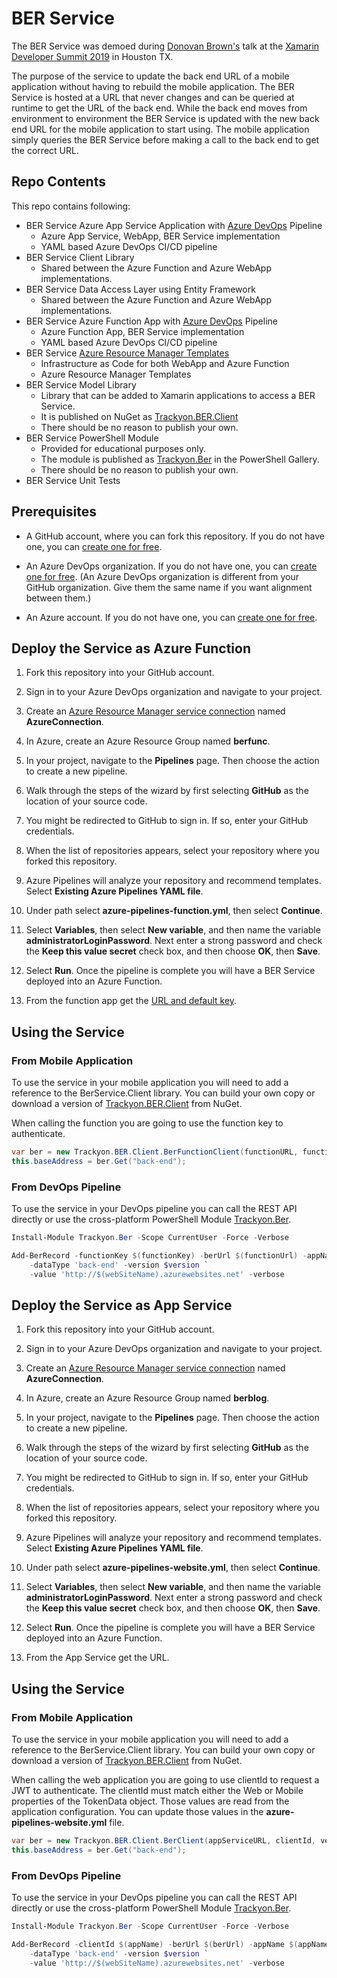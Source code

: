 # BER Service

The BER Service was demoed during [Donovan Brown's](https://twitter.com/DonovanBrown) talk at the [Xamarin Developer Summit 2019](https://www.youtube.com/watch?v=t1cQsenAmNo) in Houston TX.

The purpose of the service to update the back end URL of a mobile application without having to rebuild the mobile application. The BER Service is hosted at a URL that never changes and can be queried at runtime to get the URL of the back end. While the back end moves from environment to environment the BER Service is updated with the new back end URL for the mobile application to start using. The mobile application simply queries the BER Service before making a call to the back end to get the correct URL.

## Repo Contents

This repo contains following:

* BER Service Azure App Service Application with [Azure DevOps](https://docs.microsoft.com/en-us/azure/devops/pipelines) Pipeline
  * Azure App Service, WebApp, BER Service implementation
  * YAML based Azure DevOps CI/CD pipeline
* BER Service Client Library
  * Shared between the Azure Function and Azure WebApp implementations.
* BER Service Data Access Layer using Entity Framework
  * Shared between the Azure Function and Azure WebApp implementations.
* BER Service Azure Function App with [Azure DevOps](https://docs.microsoft.com/en-us/azure/devops/pipelines) Pipeline
  * Azure Function App, BER Service implementation
  * YAML based Azure DevOps CI/CD pipeline
* BER Service [Azure Resource Manager Templates](https://docs.microsoft.com/en-us/azure/templates/)
  * Infrastructure as Code for both WebApp and Azure Function
  * Azure Resource Manager Templates
* BER Service Model Library
  * Library that can be added to Xamarin applications to access a BER Service.
  * It is published on NuGet as [Trackyon.BER.Client](https://www.nuget.org/packages/Trackyon.BER.Client/)
  * There should be no reason to publish your own.
* BER Service PowerShell Module
  * Provided for educational purposes only.
  * The module is published as [Trackyon.Ber](https://www.powershellgallery.com/packages/Trackyon.Ber/0.0.1) in the PowerShell Gallery.
  * There should be no reason to publish your own.
* BER Service Unit Tests

## Prerequisites

* A GitHub account, where you can fork this repository. If you do not have one, you can [create one for free](https://github.com).

* An Azure DevOps organization. If you do not have one, you can [create one for free](../get-started/pipelines-sign-up.md). (An Azure DevOps organization is different from your GitHub organization. Give them the same name if you want alignment between them.)

* An Azure account. If you do not have one, you can [create one for free](https://azure.microsoft.com/free/).

## Deploy the Service as Azure Function

1. Fork this repository into your GitHub account.

1. Sign in to your Azure DevOps organization and navigate to your project.

1. Create an [Azure Resource Manager service connection](https://docs.microsoft.com/en-us/azure/devops/pipelines/library/service-endpoints) named **AzureConnection**.

1. In Azure, create an Azure Resource Group named **berfunc**.

1. In your project, navigate to the **Pipelines** page. Then choose the action to create a new pipeline.

1. Walk through the steps of the wizard by first selecting **GitHub** as the location of your source code.

1. You might be redirected to GitHub to sign in. If so, enter your GitHub credentials.

1. When the list of repositories appears, select your repository where you forked this repository.

1. Azure Pipelines will analyze your repository and recommend templates. Select **Existing Azure Pipelines YAML file**.

1. Under path select **azure-pipelines-function.yml**, then select **Continue**.

1. Select **Variables**, then select **New variable**, and then name the variable **administratorLoginPassword**. Next enter a strong password and check the **Keep this value secret** check box, and then choose **OK**, then **Save**.

1. Select **Run**. Once the pipeline is complete you will have a BER Service deployed into an Azure Function.

1. From the function app get the [URL and default key](https://docs.microsoft.com/en-us/azure/azure-functions/functions-bindings-http-webhook#authorization-keys). 

## Using the Service

### From Mobile Application

To use the service in your mobile application you will need to add a reference to the BerService.Client library. You can build your own copy or download a version of [Trackyon.BER.Client](https://www.nuget.org/packages/Trackyon.BER.Client/) from NuGet.

When calling the function you are going to use the function key to authenticate.

```csharp
var ber = new Trackyon.BER.Client.BerFunctionClient(functionURL, functionKey, version, appName);
this.baseAddress = ber.Get("back-end");
```

### From DevOps Pipeline

To use the service in your DevOps pipeline you can call the REST API directly or use the cross-platform PowerShell Module [Trackyon.Ber](https://www.powershellgallery.com/packages/Trackyon.Ber/0.0.1).

```PowerShell
Install-Module Trackyon.Ber -Scope CurrentUser -Force -Verbose

Add-BerRecord -functionKey $(functionKey) -berUrl $(functionUrl) -appName $(appName) `
	-dataType 'back-end' -version $version `
	-value 'http://$(webSiteName).azurewebsites.net' -verbose
```

## Deploy the Service as App Service

1. Fork this repository into your GitHub account.

1. Sign in to your Azure DevOps organization and navigate to your project.

1. Create an [Azure Resource Manager service connection](https://docs.microsoft.com/en-us/azure/devops/pipelines/library/service-endpoints) named **AzureConnection**.

1. In Azure, create an Azure Resource Group named **berblog**.

1. In your project, navigate to the **Pipelines** page. Then choose the action to create a new pipeline.

1. Walk through the steps of the wizard by first selecting **GitHub** as the location of your source code.

1. You might be redirected to GitHub to sign in. If so, enter your GitHub credentials.

1. When the list of repositories appears, select your repository where you forked this repository.

1. Azure Pipelines will analyze your repository and recommend templates. Select **Existing Azure Pipelines YAML file**.

1. Under path select **azure-pipelines-website.yml**, then select **Continue**.

1. Select **Variables**, then select **New variable**, and then name the variable **administratorLoginPassword**. Next enter a strong password and check the **Keep this value secret** check box, and then choose **OK**, then **Save**.

1. Select **Run**. Once the pipeline is complete you will have a BER Service deployed into an Azure Function.

1. From the App Service get the URL. 

## Using the Service

### From Mobile Application

To use the service in your mobile application you will need to add a reference to the BerService.Client library. You can build your own copy or download a version of [Trackyon.BER.Client](https://www.nuget.org/packages/Trackyon.BER.Client/) from NuGet.

When calling the web application you are going to use clientId to request a JWT to authenticate. The clientId must match either the Web or Mobile properties of the TokenData object. Those values are read from the application configuration. You can update those values in the **azure-pipelines-website.yml** file.

```csharp
var ber = new Trackyon.BER.Client.BerClient(appServiceURL, clientId, version, appName);
this.baseAddress = ber.Get("back-end");
```

### From DevOps Pipeline

To use the service in your DevOps pipeline you can call the REST API directly or use the cross-platform PowerShell Module [Trackyon.Ber](https://www.powershellgallery.com/packages/Trackyon.Ber/0.0.1).

```PowerShell
Install-Module Trackyon.Ber -Scope CurrentUser -Force -Verbose

Add-BerRecord -clientId $(appName) -berUrl $(berUrl) -appName $(appName) `
	-dataType 'back-end' -version $version `
	-value 'http://$(webSiteName).azurewebsites.net' -verbose
```
